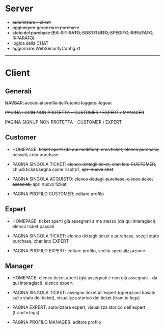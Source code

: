 # Server

- ~~autorizzare il client~~
- ~~aggiungere garanzia in purchase~~
- ~~stato del purchase (EX: RITIRATO, SOSTITUITO, SPEDITO, RIFIUTATO, RIPARATO)~~
- logica della CHAT
- aggiornare WebSecurityConfig.kt

-------------------------------------------------------------------------------

# Client

## Generali

~~NAVBAR: accedi al profilo dell'utente loggato, logout~~

~~PAGINA LOGIN NON PROTETTA - CUSTOMER / EXPERT / MANAGER~~

PAGINA SIGNUP NON PROTETTA - CUSTOMER / EXPERT

## Customer

- HOMEPAGE: ~~ticket aperti (da qui modifica), crea ticket, elenco purchase, passati,~~ crea purchase
- PAGINA SINGOLA TICKET: ~~elenco dettagli ticket, chat lato CUSTOMER,~~ chiudi ticket/segna come risolto?, ~~apri nuova chat~~
- PAGINA SINGOLA ACQUISTO: ~~elenco dettagli purchase, elenco ticket associati,~~ apri nuovo ticket

- PAGINA PROFILO CUSTOMER: editare profilo

## Expert

- HOMEPAGE: ticket aperti già assegnati a me stesso (da qui interagisci), elenco ticket passati
- PAGINA SINGOLA TICKET: elenco dettagli ticket e purchase, scegli stato purchase, chat lato EXPERT

- PAGINA PROFILO EXPERT: editare profilo, scelta specializzazione

## Manager

- HOMEPAGE: elenco ticket aperti (già assegnati e non già assegnati - da qui interagisci), elenco expert
- PAGINA SINGOLA TICKET: assegna ticket all'expert (operazioni basate sullo stato del ticket), visualizza storico del ticket (tramite logs)
- PAGINA EXPERT: autorizzare expert, visualizza storico dell'expert (tramite logs)

- PAGINA PROFILO MANAGER: editare profilo
